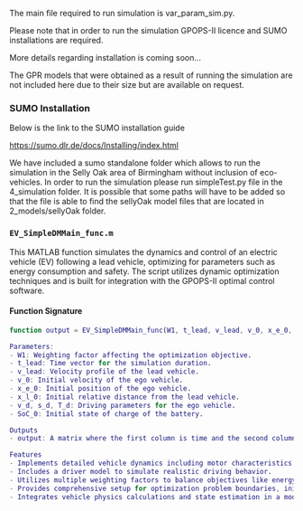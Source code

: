 The main file required to run simulation is var_param_sim.py.

Please note that in order to run the simulation GPOPS-II licence and SUMO installations are required.

More details regarding installation is coming soon...

The GPR models that were obtained as a result of running the simulation are not included here due to their size but are available on request. 

### SUMO Installation

Below is the link to the SUMO installation guide

https://sumo.dlr.de/docs/Installing/index.html

We have included a sumo standalone folder which allows to run the simulation in the Selly Oak area of Birmingham without inclusion of eco-vehicles. In order to run the simulation please run simpleTest.py file in the 4_simulation folder. It is possible that some paths will have to be added so that the file is able to find the sellyOak model files that are located in 2_models/sellyOak folder.

### `EV_SimpleDMMain_func.m`

This MATLAB function simulates the dynamics and control of an electric vehicle (EV) following a lead vehicle, optimizing for parameters such as energy consumption and safety. The script utilizes dynamic optimization techniques and is built for integration with the GPOPS-II optimal control software.

#### Function Signature
```matlab
function output = EV_SimpleDMMain_func(W1, t_lead, v_lead, v_0, x_e_0, x_l_0, v_d, s_d, T_d, SoC_0)

Parameters:
- W1: Weighting factor affecting the optimization objective.
- t_lead: Time vector for the simulation duration.
- v_lead: Velocity profile of the lead vehicle.
- v_0: Initial velocity of the ego vehicle.
- x_e_0: Initial position of the ego vehicle.
- x_l_0: Initial relative distance from the lead vehicle.
- v_d, s_d, T_d: Driving parameters for the ego vehicle.
- SoC_0: Initial state of charge of the battery.

Outputs
- output: A matrix where the first column is time and the second column is the velocity profile of the ego vehicle.

Features
- Implements detailed vehicle dynamics including motor characteristics and aerodynamic properties based on parameters of a Nissan Leaf.
- Includes a driver model to simulate realistic driving behavior.
- Utilizes multiple weighting factors to balance objectives like energy efficiency and following distance.
- Provides comprehensive setup for optimization problem boundaries, initial guesses, and mesh refinement.
- Integrates vehicle physics calculations and state estimation in a modular, scalable manner.
